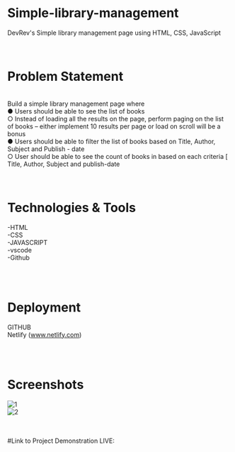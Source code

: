 # Simple-library-management
DevRev's Simple library management page using HTML, CSS, JavaScript
<br>
<br>
<br>


# Problem Statement
 <br /> 
Build a simple library management page where <br>
  ● Users should be able to see the list of books <br>
  ○ Instead of loading all the results on the page, perform paging on the list of books – either implement 10 results per page or load on scroll will be a bonus
 <br>  ● Users should be able to filter the list of books based on Title, Author, Subject and Publish - date
<br>   ○ User should be able to see the count of books in based on each criteria [ Title, Author, Subject and publish-date
 <br>
 <br>
 <br>


# Technologies & Tools
 -HTML <br>
 -CSS <br>
 -JAVASCRIPT <br>
 -vscode <br>
 -Github
 
<br>
<br>

# Deployment
GITHUB <br />
Netlify (www.netlify.com) <br />

 <br />  <br />
 # Screenshots
 ![1](https://user-images.githubusercontent.com/87519174/206407084-547902a8-7f6a-4971-b906-7397483b0f99.png)<br>
![2](https://user-images.githubusercontent.com/87519174/206407093-86a04ab1-9fa5-4514-b414-37b34f039fc0.png)

  <br />  <br />
  #Link to Project Demonstration LIVE: <br />
  


  
